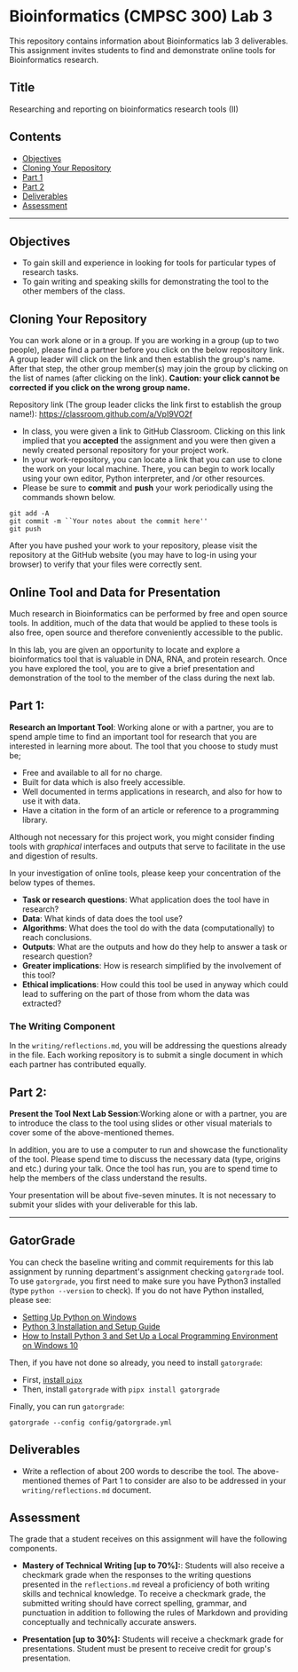 # Bioinformatics (CMPSC 300) Lab 3

This repository contains information about Bioinformatics lab 3 deliverables. This assignment invites students to find and demonstrate online tools for Bioinformatics research.

## Title

Researching and reporting on bioinformatics research tools (II)

 ## Contents

- [Objectives](#Objectives)
- [Cloning Your Repository](#Cloning-Your-Repository)
- [Part 1](#Part-1)
- [Part 2](#Part-2)
- [Deliverables](#Deliverables)
- [Assessment](#Assessment)

---

## Objectives

- To gain skill and experience in looking for tools for particular types of research tasks.
- To gain writing and speaking skills for demonstrating the tool to the other members of the class. 

## Cloning Your Repository

You can work alone or in a group. If you are working in a group (up to two people), please find a partner before you click on the below repository link. A group leader will click on the link and then establish the group's name. After that step, the other group member(s) may join the group by clicking on the list of names (after clicking on the link). __Caution: your click cannot be corrected if you click on the wrong group name.__

Repository link (The group leader clicks the link first to establish the group name!): https://classroom.github.com/a/VpI9VO2f

- In class, you were given a link to GitHub Classroom. Clicking on this link implied that you __accepted__ the assignment and you were then given a newly created personal repository for your project work.
- In your work-repository, you can locate a link that you can use to clone the work on your local machine. There, you can begin to work locally using your own editor, Python interpreter, and /or other resources.
- Please be sure to __commit__ and __push__ your work periodically using the commands shown below.

```
git add -A
git commit -m ``Your notes about the commit here''
git push
```

After you have pushed your work to your repository, please visit the repository at the GitHub website (you may have to log-in using your browser) to verify that your files were correctly sent.

## Online Tool and Data for Presentation

Much research in Bioinformatics can be performed by free and open source tools. In addition, much of the data that would be applied to these tools is also free, open source and therefore conveniently accessible to the public.

In this lab, you are given an opportunity to locate and explore a bioinformatics tool that is valuable in DNA, RNA, and protein research. Once you have explored the tool, you are to give a brief presentation and demonstration of the tool to the member of the class during the next lab.

## Part 1: 

__Research an Important Tool__: Working alone or with a partner, you are to spend ample time to find an important tool for research that you are interested in learning more about. The tool that you choose to study must be;

- Free and available to all for no charge.
- Built for data which is also freely accessible.
- Well documented in terms applications in research, and also for how to use it with data.
- Have a citation in the form of an article or reference to a programming library.

Although not necessary for this project work, you might consider finding tools with _graphical_ interfaces and outputs that serve to facilitate in the use and digestion of results.

In your investigation of online tools, please keep your concentration of the below types of themes.

- __Task or research questions__: What application does the tool have in research?
- __Data__: What kinds of data does the tool use?
- __Algorithms__: What does the tool do with the data (computationally) to reach conclusions.
- __Outputs__: What are the outputs and how do they help to answer a task or research question?
- __Greater implications__:  How is research simplified by the involvement of this tool?
- __Ethical implications__: How could this tool be used in anyway which could lead to suffering on the part of those from whom the data was extracted?

### The Writing Component
In the `writing/reflections.md`, you will be addressing the questions already in the file. Each working repository is to submit a single document in which each partner has contributed equally.

## Part 2:

__Present the Tool Next Lab Session__:Working alone or with a partner, you are to introduce the class to the tool using slides or other visual materials to cover some of the above-mentioned themes. 

In addition, you are to use a computer to run and showcase the functionality of the tool. Please spend time to discuss the necessary data (type, origins and etc.) during your talk. Once the tool has run, you are to spend time to help the members of the class understand the results. 

Your presentation will be about five-seven minutes. It is not necessary to submit your slides with your deliverable for this lab. 

---

## GatorGrade

You can check the baseline writing and commit requirements for this lab assignment by running department's assignment checking `gatorgrade` tool. To use `gatorgrade`, you first need to make sure you have Python3 installed (type `python --version` to check). If you do not have Python installed, please see:

- [Setting Up Python on Windows](https://realpython.com/lessons/python-windows-setup/)
- [Python 3 Installation and Setup Guide](https://realpython.com/installing-python/)
- [How to Install Python 3 and Set Up a Local Programming Environment on Windows 10](https://www.digitalocean.com/community/tutorials/how-to-install-python-3-and-set-up-a-local-programming-environment-on-windows-10)

Then, if you have not done so already, you need to install `gatorgrade`:

- First, [install `pipx`](https://pypa.github.io/pipx/installation/)
- Then, install `gatorgrade` with `pipx install gatorgrade`

Finally, you can run `gatorgrade`:

`gatorgrade --config config/gatorgrade.yml`

## Deliverables

- Write a reflection of about 200 words to describe the tool. The above-mentioned themes of Part 1 to consider are also to be addressed in your `writing/reflections.md` document.

## Assessment

The grade that a student receives on this assignment will have the following components.

- **Mastery of Technical Writing [up to 70%]:**: Students will also receive a checkmark grade when the responses to the writing questions presented in the `reflections.md` reveal a proficiency of both writing skills and technical knowledge. To receive a checkmark grade, the submitted writing should have correct spelling, grammar, and punctuation in addition to following the rules of Markdown and providing conceptually and technically accurate answers.

- **Presentation [up to 30%]:**
Students will receive a checkmark grade for presentations. Student must be present to receive credit for group's presentation.